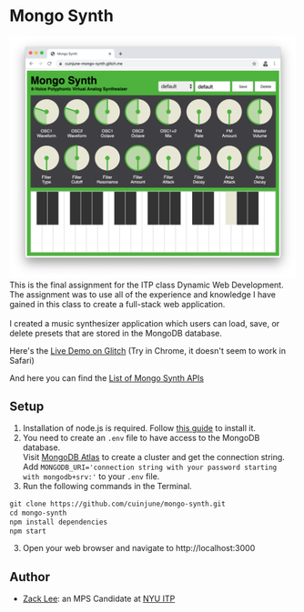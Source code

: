 # Mongo Synth
<img src="screenshot.png" alt="Screenshot" width="1000"/>
This is the final assignment for the ITP class Dynamic Web Development.<br />
The assignment was to use all of the experience and knowledge I have gained in this class to create a full-stack web application.<br />
<br />
I created a music synthesizer application which users can load, save, or delete presets that are stored in the MongoDB database.

Here's the [Live Demo on Glitch](https://cuinjune-mongo-synth.glitch.me/) (Try in Chrome, it doesn't seem to work in Safari)

And here you can find the [List of Mongo Synth APIs](API.md)

## Setup
1. Installation of node.js is required. Follow [this guide](https://github.com/itp-dwd/2020-spring/blob/master/guides/installing-nodejs.md) to install it.
2. You need to create an `.env` file to have access to the MongoDB database. <br />
   Visit [MongoDB Atlas](https://www.mongodb.com/cloud/atlas) to create a cluster and get the connection string. <br />
   Add `MONGODB_URI='connection string with your password starting with mongodb+srv:'` to your `.env` file.
3. Run the following commands in the Terminal.
```
git clone https://github.com/cuinjune/mongo-synth.git
cd mongo-synth
npm install dependencies
npm start
```
3. Open your web browser and navigate to http://localhost:3000

## Author
* [Zack Lee](https://www.cuinjune.com/about): an MPS Candidate at [NYU ITP](https://itp.nyu.edu)
